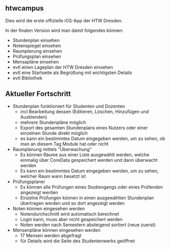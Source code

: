 ## htwcampus
Dies wird die erste offizielle iOS-App der HTW Dresden.

In der finalen Version wird man damit folgendes können:

- Stundenplan einsehen
- Notenspiegel einsehen
- Raumplanung einsehen
- Prüfungsplan einsehen
- Mensapläne einsehen
- evtl einen Lageplan der HTW Dresden einsehen
- evtl eine Startseite als Begrüßung mit wichtigsten Details
- evtl Bibliothek

## Aktueller Fortschritt

- Stundenplan funktioniert für Studenten und Dozenten
	- incl Bearbeitung dessen (Editieren, Löschen, Hinzufügen und Ausblenden)
	- mehrere Stundenpläne möglich
	- Export des gesamten Stundenplans eines Nutzers oder einer einzelnen Stunde direkt möglich
	- es kann ein bestimmtes Datum eingegeben werden, um zu sehen, ob man an diesem Tag Module hat oder nicht
- Raumplanung mittels "Überwachung"
	- Es können Räume aus einer Liste ausgewählt werden, welche einmalig über CoreData gespeichert werden und dann überwacht werden
	- Es kann ein bestimmtes Datum eingegeben werden, um zu sehen, welcher Raum wann besetzt ist
- Prüfungsplaner
	- Es können alle Prüfungen eines Studiengangs oder eines Prüfenden angezeigt werden
	- Einzelne Prüfungen können in einen ausgewählten Stundenplan übertragen werden und so dort angezeigt werden
- Noten können eingesehen werden
	- Notendurchschnitt wird automatisch berechnet
	- Login kann, muss aber nicht gespeichert werden
	- Noten werden nach Semestern absteigend sortiert (neue zuerst)
- Mensenpläne können eingesehen werden
	- 17 Mensen werden abgefragt
	- für Details wird die Seite des Studentenwerks geöffnet
